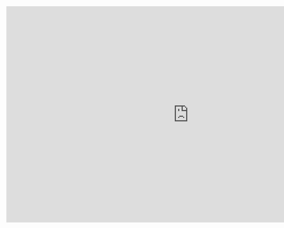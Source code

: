 <iframe src="https://drive.google.com/file/d/1JA-vc9R4mJ69Pxe50g_nOb8U3CSVHOfo/view?usp=sharing" frameborder="0" width="960" height="569" allowfullscreen="true" mozallowfullscreen="true" webkitallowfullscreen="true"></iframe>